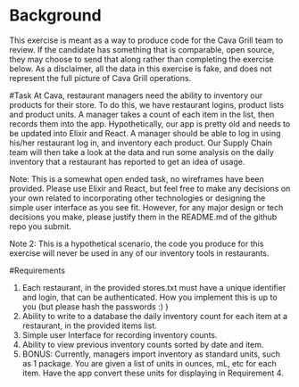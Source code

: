 # Background
This exercise is meant as a way to produce code for the Cava Grill team to review. If the candidate has something that is
comparable, open source, they may choose to send that along rather than completing the exercise below. As a disclaimer, all the
data in this exercise is fake, and does not represent the full picture of Cava Grill operations.

#Task
At Cava, restaurant managers need the ability to inventory our products for their store. To do this, we have restaurant logins,
product lists and product units. A manager takes a count of each item in the list, then records them into the app.
Hypothetically, our app is pretty old and needs to be updated into Elixir and React. A manager should be able to log in using
his/her restaurant log in, and inventory each product. Our Supply Chain team will then take a look at the data and run some
analysis on the daily inventory that a restaurant has reported to get an idea of usage. 

Note: This is a somewhat open ended task, no wireframes have been provided. Please use Elixir and React, but feel free to make
any decisions on your own related to incorporating other technologies or designing the simple user interface as you see fit.
However, for any major design or tech decisions you make, please justify them in the README.md of the github repo you submit.

Note 2: This is a hypothetical scenario, the code you produce for this exercise will never be used in any of our inventory tools
in restaurants.

#Requirements 
1. Each restaurant, in the provided stores.txt must have a unique identifier and login, that can be authenticated. How you
implement this is up to you (but please hash the passwords :) )
2. Ability to write to a database the daily inventory count for each item at a restaurant, in the provided items list.
3. Simple user Interface for recording inventory counts.
4. Ability to view previous inventory counts sorted by date and item.
5. BONUS: Currently, managers import inventory as standard units, such as 1 package. You are given a list of units in ounces, mL,
etc for each item. Have the app convert these units for displaying in Requirement 4.


